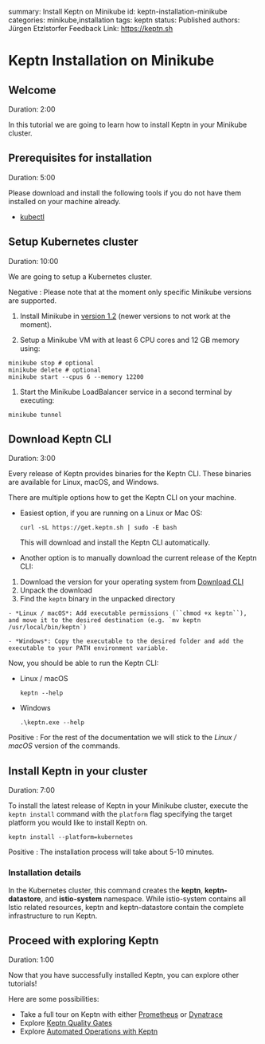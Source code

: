 summary: Install Keptn on Minikube
id: keptn-installation-minikube
categories: minikube,installation
tags: keptn
status: Published 
authors: Jürgen Etzlstorfer
Feedback Link: https://keptn.sh


# Keptn Installation on Minikube

## Welcome
Duration: 2:00

In this tutorial we are going to learn how to install Keptn in your Minikube cluster.


## Prerequisites for installation
Duration: 5:00

Please download and install the following tools if you do not have them installed on your machine already.

- [kubectl](https://kubernetes.io/docs/tasks/tools/install-kubectl/)


## Setup Kubernetes cluster
Duration: 10:00

We are going to setup a Kubernetes cluster.

Negative
: Please note that at the moment only specific Minikube versions are supported.


1. Install Minikube in [version 1.2](https://github.com/kubernetes/minikube/releases/tag/v1.2.0) (newer versions to not work at the moment).

1. Setup a Minikube VM with at least 6 CPU cores and 12 GB memory using:

  ```
  minikube stop # optional
  minikube delete # optional
  minikube start --cpus 6 --memory 12200
  ``` 

1. Start the Minikube LoadBalancer service in a second terminal by executing:

  ```
  minikube tunnel 
  ``` 





## Download Keptn CLI
Duration: 3:00

Every release of Keptn provides binaries for the Keptn CLI. These binaries are available for Linux, macOS, and Windows.

There are multiple options how to get the Keptn CLI on your machine.

- Easiest option, if you are running on a Linux or Mac OS: 
  ```
  curl -sL https://get.keptn.sh | sudo -E bash
  ```
  This will download and install the Keptn CLI automatically.

-  Another option is to manually download the current release of the Keptn CLI:
  1. Download the version for your operating system from [Download CLI](https://github.com/keptn/keptn/releases/tag/0.6.1)
  1. Unpack the download
  1. Find the `keptn` binary in the unpacked directory

    - *Linux / macOS*: Add executable permissions (``chmod +x keptn``), and move it to the desired destination (e.g. `mv keptn /usr/local/bin/keptn`)

    - *Windows*: Copy the executable to the desired folder and add the executable to your PATH environment variable.


Now, you should be able to run the Keptn CLI: 
- Linux / macOS
  ```
  keptn --help
  ```

- Windows
  ```
  .\keptn.exe --help
  ```

Positive
: For the rest of the documentation we will stick to the *Linux / macOS* version of the commands.




## Install Keptn in your cluster
Duration: 7:00

To install the latest release of Keptn in your Minikube cluster, execute the `keptn install` command with the `platform` flag specifying the target platform you would like to install Keptn on. 


```
keptn install --platform=kubernetes
```

Positive
: The installation process will take about 5-10 minutes.

### Installation details 

In the Kubernetes cluster, this command creates the **keptn**, **keptn-datastore**, and **istio-system** namespace. While istio-system contains all Istio related resources, keptn and keptn-datastore contain the complete infrastructure to run Keptn. 




## Proceed with exploring Keptn
Duration: 1:00

Now that you have successfully installed Keptn, you can explore other tutorials!

Here are some possibilities:

- Take a full tour on Keptn with either [Prometheus](../../?cat=prometheus) or [Dynatrace](../../?cat=dynatrace)
- Explore [Keptn Quality Gates](../../?cat=quality-gates)
- Explore [Automated Operations with Keptn](../../?cat=automated-operations) 

